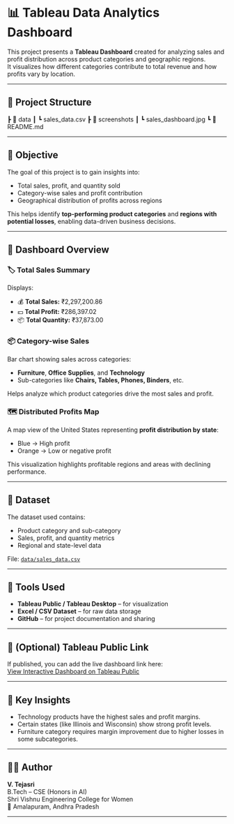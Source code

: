 # 📊 Tableau Data Analytics Dashboard

This project presents a **Tableau Dashboard** created for analyzing sales and profit distribution across product categories and geographic regions.  
It visualizes how different categories contribute to total revenue and how profits vary by location.

---

## 📁 Project Structure
┣ 📂 data
┃ ┗ sales_data.csv
┣ 📂 screenshots
┃ ┗ sales_dashboard.jpg
┗ 📄 README.md

---

## 🧠 Objective
The goal of this project is to gain insights into:
- Total sales, profit, and quantity sold  
- Category-wise sales and profit contribution  
- Geographical distribution of profits across regions  

This helps identify **top-performing product categories** and **regions with potential losses**, enabling data-driven business decisions.

---

## 📸 Dashboard Overview

### 🏷️ Total Sales Summary
Displays:
- 💰 **Total Sales:** ₹2,297,200.86  
- 💵 **Total Profit:** ₹286,397.02  
- 📦 **Total Quantity:** ₹37,873.00  

### 📦 Category-wise Sales
Bar chart showing sales across categories:
- **Furniture**, **Office Supplies**, and **Technology**  
- Sub-categories like **Chairs, Tables, Phones, Binders**, etc.  

Helps analyze which product categories drive the most sales and profit.

### 🗺️ Distributed Profits Map
A map view of the United States representing **profit distribution by state**:  
- Blue → High profit  
- Orange → Low or negative profit  

This visualization highlights profitable regions and areas with declining performance.

---

## 📂 Dataset
The dataset used contains:
- Product category and sub-category
- Sales, profit, and quantity metrics
- Regional and state-level data

File: [`data/sales_data.csv`](data/sales_data.csv)

---

## 🧰 Tools Used
- **Tableau Public / Tableau Desktop** – for visualization  
- **Excel / CSV Dataset** – for raw data storage  
- **GitHub** – for project documentation and sharing  

---

## 🔗 (Optional) Tableau Public Link
If published, you can add the live dashboard link here:  
[View Interactive Dashboard on Tableau Public](https://public.tableau.com/views/your-dashboard-link)

---

## 🏁 Key Insights
- Technology products have the highest sales and profit margins.  
- Certain states (like Illinois and Wisconsin) show strong profit levels.  
- Furniture category requires margin improvement due to higher losses in some subcategories.  

---

## 👩‍💻 Author
**V. Tejasri**  
B.Tech – CSE (Honors in AI)  
Shri Vishnu Engineering College for Women  
📍 Amalapuram, Andhra Pradesh  

---

